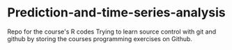 # Prediction-and-time-series-analysis
Repo for the course's R codes
Trying to learn source control with git and github by storing the courses programming exercises on Github.
